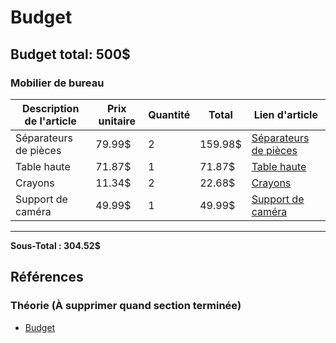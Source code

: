 # Budget

## Budget total: 500$

### Mobilier de bureau

| Description de l'article | Prix unitaire | Quantité | Total   | Lien d'article                                                                                                                                                                                                                                                                                                                                                                                                                                                                                                                                                                                                                                                                                                                                   |
| ------------------------ | ------------- | -------- | ------- | ------------------------------------------------------------------------------------------------------------------------------------------------------------------------------------------------------------------------------------------------------------------------------------------------------------------------------------------------------------------------------------------------------------------------------------------------------------------------------------------------------------------------------------------------------------------------------------------------------------------------------------------------------------------------------------------------------------------------------------------------ |
| Séparateurs de pièces    | 79.99$        | 2        | 159.98$ | [Séparateurs de pièces](https://www.amazon.ca/Privacy-Dividers-Portable-Divider-Separator/dp/B0B428F215/ref=sr_1_2_sspa?crid=2WCHMTR30D6GV&dib=eyJ2IjoiMSJ9.TCwezwit9027bsqpqfown2oBxtysMMBC9fZmm1ON14X_DMLfFsa_tLDulFHch2PNx5twb7D8p_Azvedbtip0STIxbUNjIR26kY4sMraNaNFwTZ_cJ2TSPGtFSNUIjnlXgK46f3uXhnozBdi8gaooYtJ7--bwSUfSaVwHiZNqV4GZzC0pxZN2KfeFGs3WOzxiDpmCU6FG-3nYxB2pEK_u-9ZF9FiMnKmjzQk9BP1s2n_rmpN8pejLOH5h8lNYH2foQC2ebhjDvVNbJ2lM6BGjfwhw3gXOe3AerZ8g0dYY3LM.L7mRKo_1rnUxJsBeFxIsFCMjPtRJuiFfJnSFRFF7qw0&dib_tag=se&keywords=paravent%2Binterieur&qid=1738687439&sprefix=paraven%2Caps%2C108&sr=8-2-spons&sp_csd=d2lkZ2V0TmFtZT1zcF9hdGY&th=1)                                                                                        |
| Table haute              | 71.87$        | 1        | 71.87$  | [Table haute](https://www.amazon.ca/SHW-Adjustable-Standing-Mobile-Black/dp/B0BY3NL5Z7/ref=sr_1_10?crid=13IFNH39NXWCY&dib=eyJ2IjoiMSJ9.ry-a6VAudZviXSsy1BkW15PWO0frBis0OpwCZAg1I77hqTwrjtEQyXWhVAjQC8x8bXxW_LRUSPrdUXj6xPCzzzaM2PFRRGmTgdCEMocOnCxjNqfl-3efBdkGunP7MMMUA1_oV2yiDBOQnEYXh03KOKgUzOlrddUe6enEQGuew2W7pF92eit99Nkinw9vIGxTINCkFtY83t3x0SwDIYIBdByfWvp-Km2s8jjBRedJgu_PNS4acRwBpG4cIoUKEEho9i6Z6w_J8yHpyGvF5nZVStuuFyFEFs4FjEqRPoTZHCMDKXQ3X5_Sj-b6aUQPxGtKdDzyqYxMAKN_epIGONNc-DOoqcp1wJAJELIWOsaITeVIoXd_xWTdnJc0wNebp26rmg2aTCeNwq0hkgtMrD32zqOtkwWIzLU2pKl3B1McGABwWt6NHJGOS-srlN8ONvIM.ZXWc77O2UDSMxxjqeFB-F9xdEjGoc6MzWTaPtGY7SSQ&dib_tag=se&keywords=adjustable+table&qid=1738687330&sprefix=adjustable+%2Caps%2C103&sr=8-10) |
| Crayons                  | 11.34$        | 2        | 22.68$  | [Crayons](https://www.amazon.ca/Amazon-Basics-Low-Odor-Whiteboard-Assorted/dp/B00T3ROM9G/ref=sr_1_19?crid=1HQP7F8T8APNM&dib=eyJ2IjoiMSJ9.wD7vrrIbJjfZEHWHdg-6u0Y3JhuK3FA25kzRub9pvaftmrPoHFd_jFfClV1I7bKiLn6sfbxKzuL2YSEFikiWiVr1vW8RkwiWrJ6o1LT4M4Fm3MYid7-NaktzLxswSbIqd75g2iJKtnaayi5she5mnCVMM15DL-5F19joSEYVCygVG6D11dDXInmABb0ulX8KJN25poUGliPiK6pNoaB_caGOCE0AB3lG2yCorBdDxSeqAajBDvn9JWRGvK4MTKWeDyQKWb1svQY4qP7zZvWks39JESIGVFk0k_gVDnVg4rUPT8_CHUIGAOcfJJZlpZwo5PsvPi9x67QUY1gtAzQkxTbdb5oNby8YhN1u0qasDc51hUZC83HTczVFIPshKFvFHS_Lo8WHPiCkXKLFEcZot4APbB-ty99ymwB3RASoupHtOp-auY_YxjrUTo8mkE7P.6A6v7OxMCqMq7_AKIiDC8ije-C0D2Dfpw6oFUQ9JcXA&dib_tag=se&keywords=expo%2Bmarkers&qid=1738685699&sprefix=expo%2B%2Caps%2C91&sr=8-19&th=1) |
| Support de caméra        | 49.99$        | 1        | 49.99$  | [Support de caméra](https://www.amazon.ca/TARION-Overhead-Flexible-Articulated-Projector/dp/B0C1GJWJZ7/ref=asc_df_B0C1GJWJZ7/?tag=googleshopc0c-20&linkCode=df0&hvadid=706724917341&hvpos=&hvnetw=g&hvrand=4836877360945263964&hvpone=&hvptwo=&hvqmt=&hvdev=c&hvdvcmdl=&hvlocint=&hvlocphy=9000461&hvtargid=pla-2090067529623&mcid=aecfdf1b57da3cda8e5d9b7f283d1ebe&gad_source=1&th=1)                                                                                                                                                                                                                                                                                                                                                           |

---

**Sous-Total : 304.52$**

## Références

### Théorie (À supprimer quand section terminée)

- [Budget](https://tim-montmorency.com/582523-gestion/#/contenus/4_faisabilite/40_budget/)
